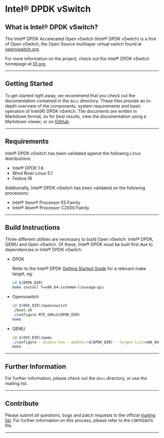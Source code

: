 # Intel® DPDK vSwitch

## What is Intel® DPDK vSwitch?

The Intel® DPDK Accelerated Open vSwitch (Intel® DPDK vSwitch) is a fork of Open vSwitch, the Open Source multilayer virtual switch found at [openvswitch.org].

For more information on the project, check out the Intel® DPDK vSwitch homepage at [01.org].

______

## Getting Started

To get started right away, we recommend that you check out the documentation contained in the `docs` directory. These files provide an in-depth overview of the components, system requirements and basic operation of Intel(R) DPDK vSwitch.  The documents are written in Markdown format, so for best results, view the documentation using a Markdown viewer, or on [GitHub].

______

## Requirements

Intel® DPDK vSwitch has been validated against the following Linux distributions:

* Intel® DPDK 1.6
* Wind River Linux 5.1
* Fedora 16

Additionally, Intel® DPDK vSwitch has been validated on the following processors:

* Intel® Xeon® Processor E5 Family
* Intel® Atom® Processor C2000 Family

______

## Build Instructions

Three different utilities are necessary to build Open vSwitch: Intel® DPDK, QEMU and Open vSwitch. Of these, Intel® DPDK must be built first due to dependencies in Intel® DPDK vSwitch.

* DPDK

    Refer to the Intel® DPDK [Getting Started Guide] for a relevant make target, eg:

    ```bash
    cd $(DPDK_DIR)
    make install T=x86_64-ivshmem-linuxapp-gcc
    ```

* Openvswitch

    ```bash
    cd $(OVS_DIR)/openvswitch
    ./boot.sh
    ./configure RTE_SDK=$(DPDK_DIR)
    make
    ```

*  QEMU

    ```bash
    cd $(OVS_DIR)/qemu
    ./configure --enable-kvm --dpdkdir=$(DPDK_DIR) --target-list=x86_64-softmmu
    make
    ```

______

## Further Information

For further information, please check out the `docs` directory, or use the mailing list.

______

## Contribute

Please submit all questions, bugs and patch requests to the official [mailing list]. For further information on this process, please refer to the ``CONTRIBUTE`` file.

______

[01.org]: https://01.org/packet-processing/intel%C2%AE-ovdk
[openvswitch.org]: http://openvswitch.org
[GitHub]:  https://github.com/01org/dpdk-ovs/tree/master/docs
[mailing list]: https://lists.01.org/mailman/listinfo/dpdk-ovs
[Getting Started Guide]: http://dpdk.org/doc
